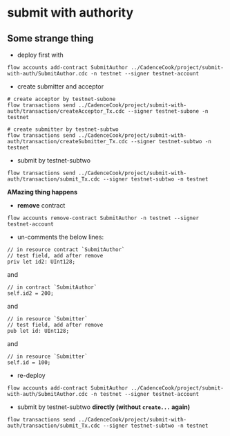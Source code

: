 # submit with authority

## Some strange thing
* deploy first with 
```
flow accounts add-contract SubmitAuthor ../CadenceCook/project/submit-with-auth/SubmitAuthor.cdc -n testnet --signer testnet-account
```
* create submitter and acceptor
```
# create acceptor by testnet-subone
flow transactions send ../CadenceCook/project/submit-with-auth/transaction/createAcceptor_Tx.cdc --signer testnet-subone -n testnet

# create submitter by testnet-subtwo
flow transactions send ../CadenceCook/project/submit-with-auth/transaction/createSubmitter_Tx.cdc --signer testnet-subtwo -n testnet
```
* submit by testnet-subtwo
```
flow transactions send ../CadenceCook/project/submit-with-auth/transaction/submit_Tx.cdc --signer testnet-subtwo -n testnet
```

**AMazing thing happens**
* **remove** contract
```
flow accounts remove-contract SubmitAuthor -n testnet --signer testnet-account
```
* un-comments the below lines:
```
// in resource contract `SubmitAuthor`
// test field, add after remove
priv let id2: UInt128;
```
and
```
// in contract `SubmitAuthor`
self.id2 = 200;
```
and
```
// in resource `Submitter`
// test field, add after remove
pub let id: UInt128;
```
and
```
// in resource `Submitter`
self.id = 100;
```

* re-deploy
```
flow accounts add-contract SubmitAuthor ../CadenceCook/project/submit-with-auth/SubmitAuthor.cdc -n testnet --signer testnet-account
```

* submit by testnet-subtwo **directly (without `create...` again)**
```
flow transactions send ../CadenceCook/project/submit-with-auth/transaction/submit_Tx.cdc --signer testnet-subtwo -n testnet
```
